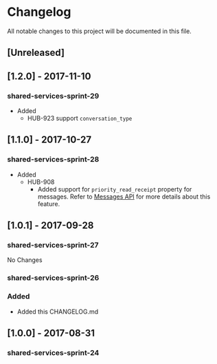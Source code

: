 # Changelog
All notable changes to this project will be documented in this file.

## [Unreleased]

## [1.2.0] - 2017-11-10
### shared-services-sprint-29
  - Added
    - HUB-923 support `conversation_type`

## [1.1.0] - 2017-10-27
### shared-services-sprint-28
  - Added
    - HUB-908
        - Added support for `priority_read_receipt` property for messages.  Refer to [Messages API](https://github.com/USSBA/message-api) for more details about this feature.

## [1.0.1] - 2017-09-28
### shared-services-sprint-27

  No Changes

### shared-services-sprint-26
### Added
  - Added this CHANGELOG.md

## [1.0.0] - 2017-08-31
### shared-services-sprint-24
